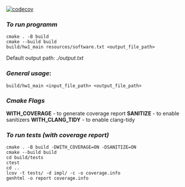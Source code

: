 [![codecov](https://codecov.io/gh/LizaAvsyannik/MADE_Cpp_2022/branch/hw1/graph/badge.svg?token=NX85UGLETP)](https://codecov.io/gh/LizaAvsyannik/MADE_Cpp_2022)
### _To run programm_
```
cmake . -B build
cmake --build build
build/hw1_main resources/software.txt <output_file_path>
```
Default output path: _./output.txt_
### _General usage_:
```
build/hw1_main <input_file_path> <output_file_path>
```
### _Cmake Flags_
**WITH_COVERAGE** - to generate coverage report
**SANITIZE** - to enable sanitizers
**WITH_CLANG_TIDY** - to enable clang-tidy

### _To run tests (with coverage report)_
```
cmake . -B build -DWITH_COVERAGE=ON -DSANITIZE=ON
cmake --build build
cd build/tests
ctest
cd ..
lcov -t tests/ -d impl/ -c -o coverage.info
genhtml -o report coverage.info
```
